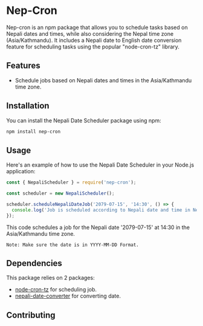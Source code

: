 # Nep-Cron

Nep-cron is an npm package that allows you to schedule tasks based on Nepali dates and times, while also considering the Nepal time zone (Asia/Kathmandu). It includes a Nepali date to English date conversion feature for scheduling tasks using the popular "node-cron-tz" library.

## Features

- Schedule jobs based on Nepali dates and times in the Asia/Kathmandu time zone.

## Installation

You can install the Nepali Date Scheduler package using npm:

```bash
npm install nep-cron
```

## Usage
Here's an example of how to use the Nepali Date Scheduler in your Node.js application:

```javascript
const { NepaliScheduler } = require('nep-cron');

const scheduler = new NepaliScheduler();

scheduler.scheduleNepaliDateJob('2079-07-15', '14:30', () => {
  console.log('Job is scheduled according to Nepali date and time in Nepal time zone.');
});

```
This code schedules a job for the Nepali date '2079-07-15' at 14:30 in the Asia/Kathmandu time zone.

`Note: Make sure the date is in YYYY-MM-DD Format.`

## Dependencies
This package relies on 2 packages:
- [node-cron-tz](https://www.npmjs.com/package/node-cron-tz) for scheduling job.
- [nepali-date-converter](https://www.npmjs.com/package/@sbmdkl/nepali-date-converter) for converting date.

## Contributing


